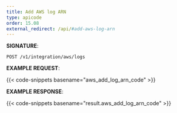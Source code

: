 ```yaml
---
title: Add AWS log ARN
type: apicode
order: 15.08
external_redirect: /api/#add-aws-log-arn
---
```


**SIGNATURE**:

`POST /v1/integration/aws/logs`

**EXAMPLE REQUEST**:

{{< code-snippets basename="aws_add_log_arn_code" >}}

**EXAMPLE RESPONSE**:

{{< code-snippets basename="result.aws_add_log_arn_code" >}}
